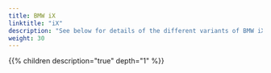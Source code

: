 ```yaml
---
title: BMW iX
linktitle: "iX"
description: "See below for details of the different variants of BMW iX"
weight: 30
---
```

{{% children description="true" depth="1" %}}
